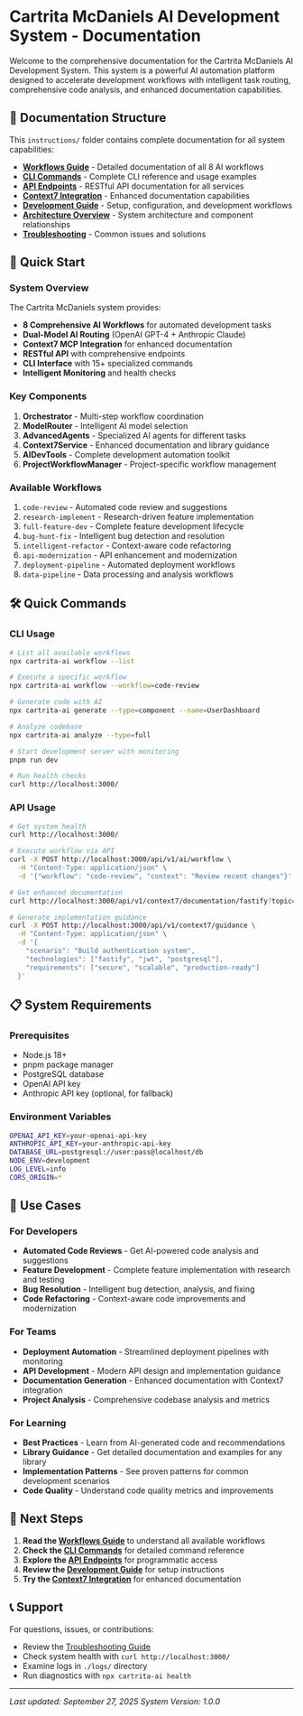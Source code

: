 # Cartrita McDaniels AI Development System - Documentation

Welcome to the comprehensive documentation for the Cartrita McDaniels AI Development System. This system is a powerful AI automation platform designed to accelerate development workflows with intelligent task routing, comprehensive code analysis, and enhanced documentation capabilities.

## 📁 Documentation Structure

This `instructions/` folder contains complete documentation for all system capabilities:

- **[Workflows Guide](./workflows.md)** - Detailed documentation of all 8 AI workflows
- **[CLI Commands](./cli-commands.md)** - Complete CLI reference and usage examples
- **[API Endpoints](./api-endpoints.md)** - RESTful API documentation for all services
- **[Context7 Integration](./context7-integration.md)** - Enhanced documentation capabilities
- **[Development Guide](./development-guide.md)** - Setup, configuration, and development workflows
- **[Architecture Overview](./architecture.md)** - System architecture and component relationships
- **[Troubleshooting](./troubleshooting.md)** - Common issues and solutions

## 🚀 Quick Start

### System Overview
The Cartrita McDaniels system provides:
- **8 Comprehensive AI Workflows** for automated development tasks
- **Dual-Model AI Routing** (OpenAI GPT-4 + Anthropic Claude)
- **Context7 MCP Integration** for enhanced documentation
- **RESTful API** with comprehensive endpoints
- **CLI Interface** with 15+ specialized commands
- **Intelligent Monitoring** and health checks

### Key Components
1. **Orchestrator** - Multi-step workflow coordination
2. **ModelRouter** - Intelligent AI model selection
3. **AdvancedAgents** - Specialized AI agents for different tasks
4. **Context7Service** - Enhanced documentation and library guidance
5. **AIDevTools** - Complete development automation toolkit
6. **ProjectWorkflowManager** - Project-specific workflow management

### Available Workflows
1. `code-review` - Automated code review and suggestions
2. `research-implement` - Research-driven feature implementation  
3. `full-feature-dev` - Complete feature development lifecycle
4. `bug-hunt-fix` - Intelligent bug detection and resolution
5. `intelligent-refactor` - Context-aware code refactoring
6. `api-modernization` - API enhancement and modernization
7. `deployment-pipeline` - Automated deployment workflows
8. `data-pipeline` - Data processing and analysis workflows

## 🛠️ Quick Commands

### CLI Usage
```bash
# List all available workflows
npx cartrita-ai workflow --list

# Execute a specific workflow
npx cartrita-ai workflow --workflow=code-review

# Generate code with AI
npx cartrita-ai generate --type=component --name=UserDashboard

# Analyze codebase
npx cartrita-ai analyze --type=full

# Start development server with monitoring
pnpm run dev

# Run health checks
curl http://localhost:3000/
```

### API Usage
```bash
# Get system health
curl http://localhost:3000/

# Execute workflow via API
curl -X POST http://localhost:3000/api/v1/ai/workflow \
  -H "Content-Type: application/json" \
  -d '{"workflow": "code-review", "context": "Review recent changes"}'

# Get enhanced documentation
curl http://localhost:3000/api/v1/context7/documentation/fastify?topic=authentication

# Generate implementation guidance
curl -X POST http://localhost:3000/api/v1/context7/guidance \
  -H "Content-Type: application/json" \
  -d '{
    "scenario": "Build authentication system",
    "technologies": ["fastify", "jwt", "postgresql"],
    "requirements": ["secure", "scalable", "production-ready"]
  }'
```

## 📋 System Requirements

### Prerequisites
- Node.js 18+ 
- pnpm package manager
- PostgreSQL database
- OpenAI API key
- Anthropic API key (optional, for fallback)

### Environment Variables
```bash
OPENAI_API_KEY=your-openai-api-key
ANTHROPIC_API_KEY=your-anthropic-api-key
DATABASE_URL=postgresql://user:pass@localhost/db
NODE_ENV=development
LOG_LEVEL=info
CORS_ORIGIN=*
```

## 🎯 Use Cases

### For Developers
- **Automated Code Reviews** - Get AI-powered code analysis and suggestions
- **Feature Development** - Complete feature implementation with research and testing
- **Bug Resolution** - Intelligent bug detection, analysis, and fixing
- **Code Refactoring** - Context-aware code improvements and modernization

### For Teams
- **Deployment Automation** - Streamlined deployment pipelines with monitoring
- **API Development** - Modern API design and implementation guidance
- **Documentation Generation** - Enhanced documentation with Context7 integration
- **Project Analysis** - Comprehensive codebase analysis and metrics

### For Learning
- **Best Practices** - Learn from AI-generated code and recommendations  
- **Library Guidance** - Get detailed documentation and examples for any library
- **Implementation Patterns** - See proven patterns for common development scenarios
- **Code Quality** - Understand code quality metrics and improvements

## 🔗 Next Steps

1. **Read the [Workflows Guide](./workflows.md)** to understand all available workflows
2. **Check the [CLI Commands](./cli-commands.md)** for detailed command reference
3. **Explore the [API Endpoints](./api-endpoints.md)** for programmatic access
4. **Review the [Development Guide](./development-guide.md)** for setup instructions
5. **Try the [Context7 Integration](./context7-integration.md)** for enhanced documentation

## 📞 Support

For questions, issues, or contributions:
- Review the [Troubleshooting Guide](./troubleshooting.md)
- Check system health with `curl http://localhost:3000/`
- Examine logs in `./logs/` directory
- Run diagnostics with `npx cartrita-ai health`

---

*Last updated: September 27, 2025*
*System Version: 1.0.0*